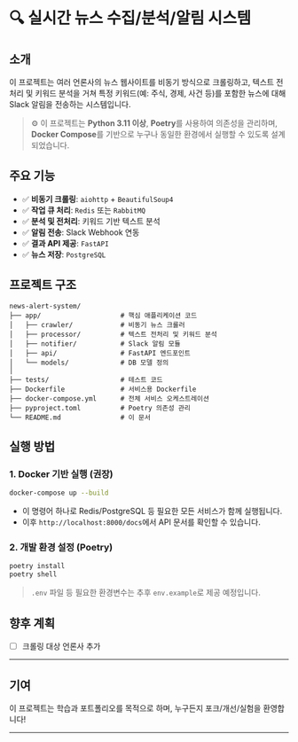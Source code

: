 # 🔍 실시간 뉴스 수집/분석/알림 시스템

## 소개

이 프로젝트는 여러 언론사의 뉴스 웹사이트를 비동기 방식으로 크롤링하고, 텍스트 전처리 및 키워드 분석을 거쳐 특정 키워드(예: 주식, 경제, 사건 등)를 포함한 뉴스에 대해 Slack 알림을 전송하는 시스템입니다.

> ⚙️ 이 프로젝트는 **Python 3.11 이상**, **Poetry**를 사용하여 의존성을 관리하며, **Docker Compose**를 기반으로 누구나 동일한 환경에서 실행할 수 있도록 설계되었습니다.

## 주요 기능

- ✅ **비동기 크롤링**: `aiohttp` + `BeautifulSoup4`
- ✅ **작업 큐 처리**: `Redis` 또는 `RabbitMQ`
- ✅ **분석 및 전처리**: 키워드 기반 텍스트 분석
- ✅ **알림 전송**: Slack Webhook 연동
- ✅ **결과 API 제공**: `FastAPI`
- ✅ **뉴스 저장**: `PostgreSQL`

## 프로젝트 구조

```
news-alert-system/
├── app/                    # 핵심 애플리케이션 코드
│   ├── crawler/            # 비동기 뉴스 크롤러
│   ├── processor/          # 텍스트 전처리 및 키워드 분석
│   ├── notifier/           # Slack 알림 모듈
│   ├── api/                # FastAPI 엔드포인트
│   └── models/             # DB 모델 정의
│
├── tests/                  # 테스트 코드
├── Dockerfile              # 서비스용 Dockerfile
├── docker-compose.yml      # 전체 서비스 오케스트레이션
├── pyproject.toml          # Poetry 의존성 관리
└── README.md               # 이 문서
```

## 실행 방법

### 1. Docker 기반 실행 (권장)

```bash
docker-compose up --build
```

- 이 명령어 하나로 Redis/PostgreSQL 등 필요한 모든 서비스가 함께 실행됩니다.
- 이후 `http://localhost:8000/docs`에서 API 문서를 확인할 수 있습니다.

### 2. 개발 환경 설정 (Poetry)

```bash
poetry install
poetry shell
```

> `.env` 파일 등 필요한 환경변수는 추후 `env.example`로 제공 예정입니다.

## 향후 계획

- [ ] 크롤링 대상 언론사 추가

---

## 기여

이 프로젝트는 학습과 포트폴리오를 목적으로 하며, 누구든지 포크/개선/실험을 환영합니다!

---
